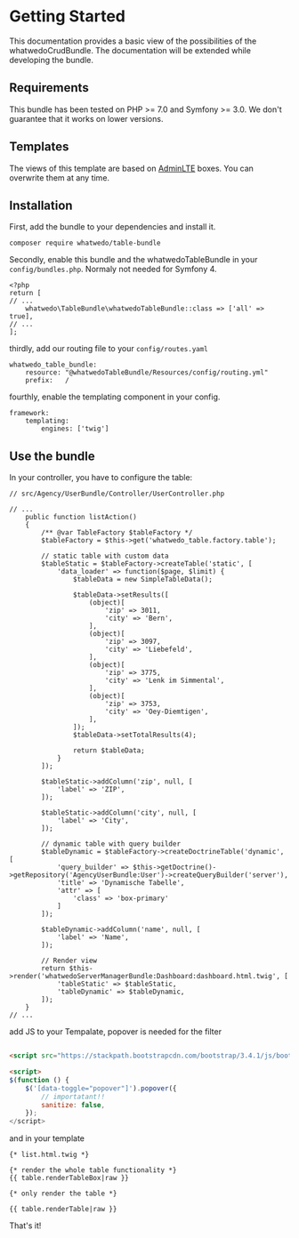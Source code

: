 # Getting Started

This documentation provides a basic view of the possibilities of the whatwedoCrudBundle. 
The documentation will be extended while developing the bundle.

## Requirements

This bundle has been tested on PHP >= 7.0 and Symfony >= 3.0. 
We don't guarantee that it works on lower versions.

## Templates

The views of this template are based on [AdminLTE](https://almsaeedstudio.com/) boxes. You can overwrite them at any time. 

## Installation

First, add the bundle to your dependencies and install it.

```
composer require whatwedo/table-bundle
```

Secondly, enable this bundle and the whatwedoTableBundle in your ```config/bundles.php```. Normaly not needed for Symfony 4.                                                                  

```
<?php
return [
// ...
    whatwedo\TableBundle\whatwedoTableBundle::class => ['all' => true],
// ...
];
```

thirdly, add our routing file to your ```config/routes.yaml```

```
whatwedo_table_bundle:
    resource: "@whatwedoTableBundle/Resources/config/routing.yml"
    prefix:   /
```

fourthly, enable the templating component in your config.
``` 
framework:
    templating:
        engines: ['twig']
```
## Use the bundle

In your controller, you have to configure the table:

```
// src/Agency/UserBundle/Controller/UserController.php

// ...
    public function listAction()
    {
        /** @var TableFactory $tableFactory */
        $tableFactory = $this->get('whatwedo_table.factory.table');
    
        // static table with custom data
        $tableStatic = $tableFactory->createTable('static', [
            'data_loader' => function($page, $limit) {
                $tableData = new SimpleTableData();
    
                $tableData->setResults([
                    (object)[
                        'zip' => 3011,
                        'city' => 'Bern',
                    ],
                    (object)[
                        'zip' => 3097,
                        'city' => 'Liebefeld',
                    ],
                    (object)[
                        'zip' => 3775,
                        'city' => 'Lenk im Simmental',
                    ],
                    (object)[
                        'zip' => 3753,
                        'city' => 'Oey-Diemtigen',
                    ],
                ]);
                $tableData->setTotalResults(4);
    
                return $tableData;
            }
        ]);
    
        $tableStatic->addColumn('zip', null, [
            'label' => 'ZIP',
        ]);
    
        $tableStatic->addColumn('city', null, [
            'label' => 'City',
        ]);
    
        // dynamic table with query builder
        $tableDynamic = $tableFactory->createDoctrineTable('dynamic', [
            'query_builder' => $this->getDoctrine()->getRepository('AgencyUserBundle:User')->createQueryBuilder('server'),
            'title' => 'Dynamische Tabelle',
            'attr' => [
                'class' => 'box-primary'
            ]
        ]);
    
        $tableDynamic->addColumn('name', null, [
            'label' => 'Name',
        ]);
    
        // Render view
        return $this->render('whatwedoServerManagerBundle:Dashboard:dashboard.html.twig', [
            'tableStatic' => $tableStatic,
            'tableDynamic' => $tableDynamic,
        ]);
    }
// ...
```

add JS to your Tempalate, popover is needed for the filter

```html

<script src="https://stackpath.bootstrapcdn.com/bootstrap/3.4.1/js/bootstrap.min.js" integrity="sha384-aJ21OjlMXNL5UyIl/XNwTMqvzeRMZH2w8c5cRVpzpU8Y5bApTppSuUkhZXN0VxHd" crossorigin="anonymous"></script>

<script>
$(function () {
    $('[data-toggle="popover"]').popover({
        // importatant!!
        sanitize: false,
    });
</script>

```

and in your template

```
{* list.html.twig *}

{* render the whole table functionality *}
{{ table.renderTableBox|raw }}

{* only render the table *} 

{{ table.renderTable|raw }}
```

That's it!
